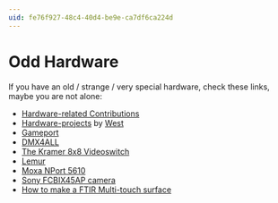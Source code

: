 ```yaml
---
uid: fe76f927-48c4-40d4-be9e-ca7df6ca224d
---
```


# Odd Hardware


If you have an old / strange / very special hardware, check these links, maybe you are not alone:  

* <a href="https://vvvv.org/contributions/1353+1351+2439+1352+7934+2438+1354+1355/7414+2007+3036+2188+2187+2009+2446+3075+7500+4118+3791" class="extURL" target="_blank">Hardware-related Contributions</a>  
* [Hardware-projects](xref:b0afd550-461a-48ca-9749-c37cad135695) by <span class="user"><a href="https://vvvv.org/users/West" class="extURL" target="_blank">West</a></span>  
* [Gameport](xref:3a808755-23d4-4b51-9097-005c332e65f2)  
* [DMX4ALL](xref:e005d101-02a4-4d9d-9d18-3f30f50586dd)  
* [The Kramer 8x8 Videoswitch](xref:bd5dd483-0e68-4e7a-8a3e-f5cf284a2b79)  
* [Lemur](xref:de35f61c-57e7-481e-8542-37d0c820e844)  
* [Moxa NPort 5610](xref:befad19f-fe21-4a8c-a766-0dc2926c4ef5)  
* [Sony FCBIX45AP camera](xref:6a37d344-3bf8-4592-82ee-c7802fd0c07b)  
* [How to make a FTIR Multi-touch surface](xref:d4880eb8-90f1-4722-ba35-a8d092416411)  

